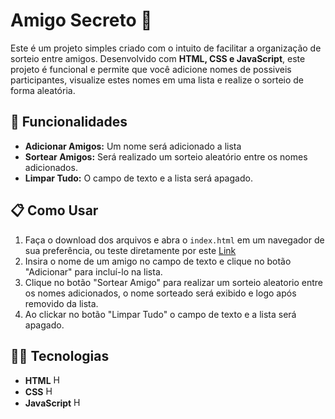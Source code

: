 # Amigo Secreto 🎁

<p align="center">
 
</p>

Este é um projeto simples criado com o intuito de facilitar a organização de sorteio entre amigos. Desenvolvido com **HTML, CSS e JavaScript**, este projeto é funcional e permite que você adicione nomes de possiveis participantes, visualize estes nomes em uma lista e realize o sorteio de forma aleatória.

## 🔨 Funcionalidades

- **Adicionar Amigos:** Um nome será adicionado a lista
- **Sortear Amigos:** Será realizado um sorteio aleatório entre os nomes adicionados.
- **Limpar Tudo:** O campo de texto e a lista será apagado.

## 📋 Como Usar

1. Faça o download dos arquivos e abra o `index.html` em um navegador de sua preferência, ou teste diretamente por este [Link](https://site-amigo-secreto.vercel.app/)
2. Insira o nome de um amigo no campo de texto e clique no botão "Adicionar" para incluí-lo na lista.
3. Clique no botão "Sortear Amigo" para realizar um sorteio aleatorio entre os nomes adicionados, o nome sorteado será exibido e logo após removido da lista.
4. Ao clickar no botão "Limpar Tudo" o campo de texto e a lista será apagado.

   
## 👨‍💻 Tecnologias

- **HTML** <img src="https://img.icons8.com/?size=100&id=20909&format=png&color=000000" alt="HTML Logo" width="15px" height="15px">  
- **CSS** <img src="https://img.icons8.com/?size=100&id=21278&format=png&color=000000" alt="HTML Logo" width="15px" height="15px">  
- **JavaScript** <img src="https://img.icons8.com/?size=100&id=108784&format=png&color=000000" alt="HTML Logo" width="15px" height="15px">  

##
